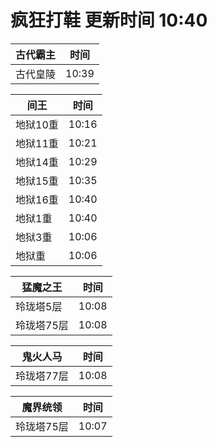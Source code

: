 # 疯狂打鞋 更新时间 10:40

| 古代霸主   | 时间    |
|--------|-------|
| 古代皇陵 | 10:39 |

| 间王   | 时间    |
|--------|-------|
| 地狱10重 | 10:16 |
| 地狱11重 | 10:21 |
| 地狱14重 | 10:29 |
| 地狱15重 | 10:35 |
| 地狱16重 | 10:40 |
| 地狱1重 | 10:40 |
| 地狱3重 | 10:06 |
| 地狱重 | 10:06 |

| 猛魔之王   | 时间    |
|--------|-------|
| 玲珑塔5层 | 10:08 |
| 玲珑塔75层 | 10:08 |

| 鬼火人马   | 时间    |
|--------|-------|
| 玲珑塔77层 | 10:08 |

| 魔界统领   | 时间    |
|--------|-------|
| 玲珑塔75层 | 10:07 |